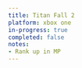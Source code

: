 ```yaml
---
title: Titan Fall 2
platform: xbox one
in-progress: true
completed: false
notes:
- Rank up in MP
---
```


